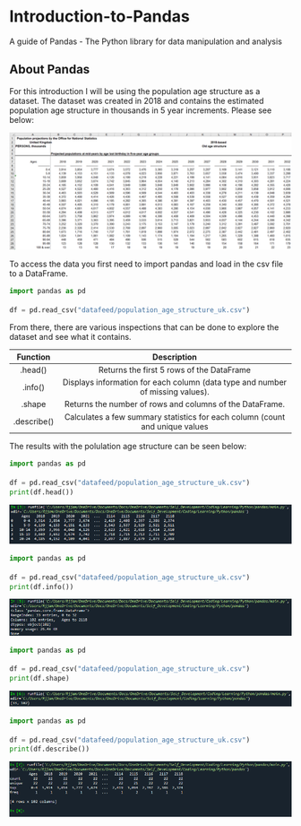 # Introduction-to-Pandas
A guide of Pandas - The Python library for data manipulation and analysis

## About Pandas

For this introduction I will be using the population age structure as a dataset. The dataset was created in 2018 and contains the estimated population age structure in thousands in 5 year increments. Please see below:

![Data](images/data.png)

To access the data you first need to import pandas and load in the csv file to a DataFrame.

 ```python
import pandas as pd

df = pd.read_csv("datafeed/population_age_structure_uk.csv")
 ``` 
 
 From there, there are various inspections that can be done to explore the dataset and see what it contains.

| Function | Description |
| :-: | :-: | 
| .head() | Returns the first 5 rows of the DataFrame |
| .info() | Displays information for each column (data type and number of missing values). | 
| .shape | Returns the number of rows and columns of the DataFrame. | 
| .describe() | Calculates a few summary statistics for each column (count and unique values| 

The results with the polulation age structure can be seen below:

 ```python
import pandas as pd

df = pd.read_csv("datafeed/population_age_structure_uk.csv")
print(df.head())
 ``` 
 ![Head](images/head.png)
 
  ```python
import pandas as pd

df = pd.read_csv("datafeed/population_age_structure_uk.csv")
print(df.info())
 ``` 
![Info](images/info.png)
 
  ```python
import pandas as pd

df = pd.read_csv("datafeed/population_age_structure_uk.csv")
print(df.shape)
 ``` 
![Shape](images/shape.png)
 
  ```python
import pandas as pd

df = pd.read_csv("datafeed/population_age_structure_uk.csv")
print(df.describe())
 ``` 
![Describe](images/describe.png)
